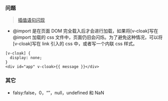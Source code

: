 ### 问题

> [插值语句闪现](https://blog.csdn.net/catiecarter/article/details/76083841)

- @import 是在页面 DOM 完全载入后才会进行加载，如果将[v-cloak]写在@import 加载的 css 文件中，页面仍旧会闪烁。为了避免这种情况，可以将[v-cloak]写在 link 引入的 css 中，或者写一个内联 css 样式。

```
[v-cloak] {
  display: none;
}
<div id="app" v-cloak>{{ message }}</div>
```

### 其它

- falsy:false，0，“”，null，undefined 和 NaN
